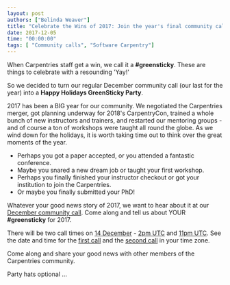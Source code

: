 ```yaml
---
layout: post
authors: ["Belinda Weaver"]
title: "Celebrate the Wins of 2017: Join the year's final community call"
date: 2017-12-05
time: "00:00:00"
tags: [ "Community calls", "Software Carpentry"]
---
```


When Carpentries staff get a win, we call it a **#greensticky**. These are things to celebrate with a resounding 'Yay!' 

So we decided to turn our regular December community call (our last for the year) into a **Happy Holidays GreenSticky Party**.

2017 has been a BIG year for our community. We negotiated the Carpentries merger, got planning underway for 2018's CarpentryCon, 
trained a whole bunch of new instructors and trainers, and restarted our mentoring groups - and of course a ton of workshops were taught all round the globe. As we wind down for the holidays, it is worth taking time out to think over the great moments of the year. 

- Perhaps you got a paper accepted, or you attended a fantastic conference. 
- Maybe you snared a new dream job or taught your first workshop. 
- Perhaps you finally finished your instructor checkout or got your institution to join the Carpentries. 
- Or maybe you finally submitted your PhD!

Whatever your good news story of 2017, we want to hear about it at our [December community call](http://pad.software-carpentry.org/community-call-2017-12-14). Come along and tell us about 
YOUR **#greensticky** for 2017.

There will be two call times on [14 December](http://pad.software-carpentry.org/community-call-2017-12-14) - [2pm UTC](https://www.timeanddate.com/worldclock/fixedtime.html?msg=Carpentries+Green+Sticky+Party&iso=20171214T14&p1=1440&ah=1) and [11pm UTC](https://www.timeanddate.com/worldclock/fixedtime.html?msg=Carpentries+Green+Sticky+Party&iso=20171214T23&ah=1). See the date and time for the [first call](https://www.timeanddate.com/worldclock/fixedtime.html?msg=Carpentries+Green+Sticky+Party&iso=20171214T14&p1=1440&ah=1) and the [second call](https://www.timeanddate.com/worldclock/fixedtime.html?msg=Carpentries+Green+Sticky+Party&iso=20171214T23&ah=1) in your time zone.

Come along and share your good news with other members of the Carpentries community.

Party hats optional ...
